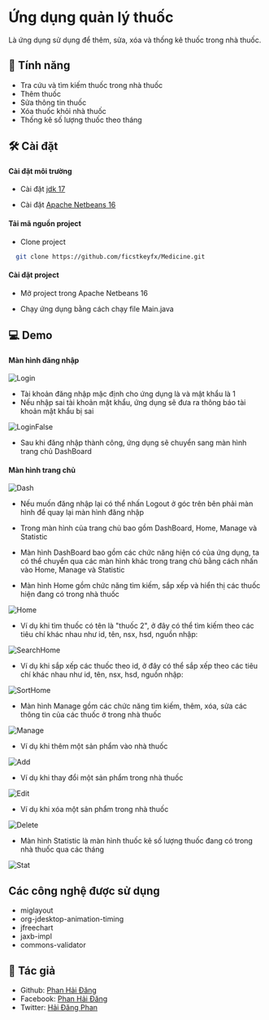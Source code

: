 
# Ứng dụng quản lý thuốc

Là ứng dụng sử dụng để thêm, sửa, xóa và thống kê thuốc trong nhà thuốc.


## 🧐 Tính năng
- Tra cứu và tìm kiếm thuốc trong nhà thuốc
- Thêm thuốc
- Sửa thông tin thuốc
- Xóa thuốc khỏi nhà thuốc
- Thống kê số lượng thuốc theo tháng

## 🛠️ Cài đặt

#### Cài đặt môi trường

* Cài đặt [jdk 17](https://download.oracle.com/java/17/latest/jdk-17_windows-x64_bin.exe)

* Cài đặt [Apache Netbeans 16](https://netbeans.apache.org/download/nb16/)


 #### Tải mã nguồn project

* Clone project

```bash
  git clone https://github.com/ficstkeyfx/Medicine.git
```

#### Cài đặt project
* Mở project trong Apache Netbeans 16

* Chạy ứng dụng bằng cách chạy file Main.java
## 💻 Demo

#### Màn hình đăng nhập

![Login](https://github.com/ficstkeyfx/Medicine/blob/main/image.png?raw=true)

- Tài khoản đăng nhập mặc định cho ứng dụng là  và mật khẩu là 1
- Nếu nhập sai tài khoản mật khẩu, ứng dụng sẽ đưa ra thông báo tài khoản mật khẩu bị sai

![LoginFalse](https://github.com/ficstkeyfx/Medicine/blob/main/readmeImage/Demo/LoginFalse.png?raw=true)

- Sau khi đăng nhập thành công, ứng dụng sẽ chuyển sang màn hình trang chủ DashBoard

#### Màn hình trang chủ

![Dash](https://github.com/ficstkeyfx/Medicine/blob/main/readmeImage/Demo/DashFrame.png?raw=true)

- Nếu muốn đăng nhập lại có thể nhấn Logout ở góc trên bên phải màn hình để quay lại màn hình đăng nhập

- Trong màn hình của trang chủ bao gồm DashBoard, Home, Manage và Statistic

- Màn hình DashBoard bao gồm các chức năng hiện có của ứng dụng, ta có thể chuyển qua các màn hình khác trong trang chủ bằng cách nhấn vào Home, Manage và Statistic

- Màn hình Home gồm chức năng tìm kiếm, sắp xếp và hiển thị các thuốc hiện đang có trong nhà thuốc

![Home](https://github.com/ficstkeyfx/Medicine/blob/main/readmeImage/Demo/HomePanel.png?raw=true)

- Ví dụ khi tìm thuốc có tên là "thuốc 2", ở đây có thể tìm kiếm theo các tiêu chí khác nhau như id, tên, nsx, hsd, nguồn nhập:

![SearchHome](https://github.com/ficstkeyfx/Medicine/blob/main/readmeImage/Demo/HomeSearch.png?raw=true)

- Ví dụ khi sắp xếp các thuốc theo id, ở đây có thể sắp xếp theo các tiêu chí khác nhau như id, tên, nsx, hsd, nguồn nhập:

![SortHome](https://github.com/ficstkeyfx/Medicine/blob/main/readmeImage/Demo/HomeSort.png?raw=true)

- Màn hình Manage gồm các chức năng tìm kiếm, thêm, xóa, sửa các thông tin của các thuốc ở trong nhà thuốc

![Manage](https://github.com/ficstkeyfx/Medicine/blob/main/readmeImage/Demo/ManageFrame.png?raw=true)

- Ví dụ khi thêm một sản phẩm vào nhà thuốc

![Add](https://github.com/ficstkeyfx/Medicine/blob/main/readmeImage/Demo/ManageAdd.png?raw=true)

- Ví dụ khi thay đổi một sản phẩm trong nhà thuốc

![Edit](https://github.com/ficstkeyfx/Medicine/blob/main/readmeImage/Demo/HomeEdit.png?raw=true)

- Ví dụ khi xóa một sản phẩm trong nhà thuốc

![Delete](https://github.com/ficstkeyfx/Medicine/blob/main/readmeImage/Demo/ManageDelete.png?raw=true)

- Màn hình Statistic là màn hình thuốc kê số lượng thuốc đang có trong nhà thuốc qua các tháng

![Stat](https://github.com/ficstkeyfx/Medicine/blob/main/readmeImage/Demo/Stat.png?raw=true)







## Các công nghệ được sử dụng

- miglayout 
- org-jdesktop-animation-timing
- jfreechart
- jaxb-impl
- commons-validator
## 🚀 Tác giả

- Github: [Phan Hải Đăng](https://github.com/ficstkeyfx)
- Facebook: [Phan Hải Đăng](https://www.facebook.com/profile.php?id=100026199068238)
- Twitter: [Hải Đăng Phan](https://twitter.com/im__dang)

